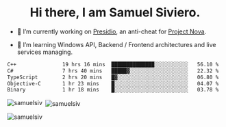 <h1 align="center">Hi there, I am Samuel Siviero.</h1>

- 🔭 I’m currently working on [Presidio](https://presidio.ac), an anti-cheat for [Project Nova](https://discord.gg/novafn).

- 🌱 I’m learning Windows API, Backend / Frontend architectures and live services managing.

<!--START_SECTION:waka-->

```txt
C++               19 hrs 16 mins  ██████████████░░░░░░░░░░░   56.10 %
C#                7 hrs 40 mins   █████▓░░░░░░░░░░░░░░░░░░░   22.32 %
TypeScript        2 hrs 20 mins   █▓░░░░░░░░░░░░░░░░░░░░░░░   06.80 %
Objective-C       1 hr 23 mins    █░░░░░░░░░░░░░░░░░░░░░░░░   04.07 %
Binary            1 hr 18 mins    █░░░░░░░░░░░░░░░░░░░░░░░░   03.78 %
```

<!--END_SECTION:waka-->

<p><img align="left" src="https://github-readme-stats.vercel.app/api/top-langs?username=samuelsiv&show_icons=true&locale=en&layout=compact&theme=radical" alt="samuelsiv" /></p>

<p>&nbsp;<img align="center" src="https://github-readme-stats.vercel.app/api?username=samuelsiv&show_icons=true&locale=en&theme=radical" alt="samuelsiv" /></p>
<p align="left"> <img src="https://komarev.com/ghpvc/?username=samuelsiv&label=Profile%20views&color=0e75b6&style=flat" alt="samuelsiv" /> </p>
